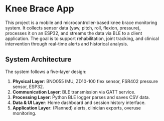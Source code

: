 # Knee Brace App
This project is a mobile and microcontroller-based knee brace monitoring system. It collects sensor data (yaw, pitch, roll, flexion, pressure), processes it on an ESP32, and streams the data via BLE to a client application. The goal is to support rehabilitation, joint tracking, and clinical intervention through real-time alerts and historical analysis.

## System Architecture

The system follows a five-layer design:
1. **Physical Layer**: BNO055 IMU, ZD10-100 flex sensor, FSR402 pressure sensor, ESP32.
2. **Communication Layer**: BLE transmission via GATT service.
3. **Processing Layer**: Python BLE logger parses and saves CSV data.
4. **Data & UI Layer**: Home dashboard and session history interface.
5. **Application Layer**: (Planned) alerts, clinician exports, overuse monitoring.
